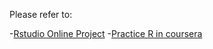 Please refer to:

-[Rstudio Online Project](https://rstudio.cloud/project/2138069)
-[Practice R in coursera](https://www.coursera.org/learn/r-programming/lab-sandbox?path=%2F)
